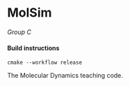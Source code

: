 MolSim
===
_Group C_

#### Build instructions
```
cmake --workflow release
```

The Molecular Dynamics teaching code.

